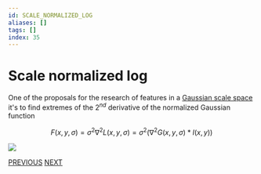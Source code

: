 ```yaml
---
id: SCALE_NORMALIZED_LOG
aliases: []
tags: []
index: 35
---
```


# Scale normalized log

One of the proposals for the research of features in a [Gaussian scale space](scale_invariance.md#scale%20space) it's to find extremes of the $2^{nd}$ derivative of the normalized Gaussian function

$$
F(x,y,\sigma) = \sigma^2\nabla^2L(x,y,\sigma) = \sigma^2(\nabla^2G(x,y,\sigma)\ast I(x,y))
$$

![](computer_vision/Pasted_image_20240314101650.png)

[PREVIOUS](pages/local_features/scale_invariance.md) [NEXT](computer_vision/local_features/dog_detector.md)
